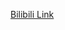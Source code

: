 [Bilibili Link](https://www.bilibili.com/video/BV1PT4y1M7gM/?spm_id_from=333.1387.collection.video_card.click&vd_source=c801aa3fac0e6e97b0df71f74a8b25bd)
